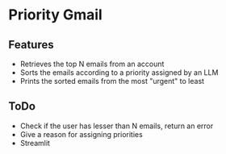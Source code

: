 # Priority Gmail

## Features

- Retrieves the top N emails from an account
- Sorts the emails according to a priority assigned by an LLM
- Prints the sorted emails from the most "urgent" to least

## ToDo

- Check if the user has lesser than N emails, return an error
- Give a reason for assigning priorities
- Streamlit
